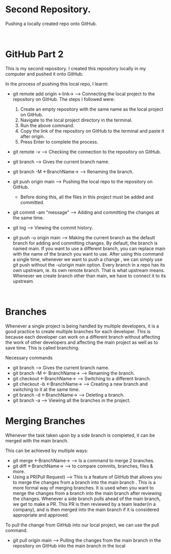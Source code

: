 # Second Repository.
Pushing a locally created repo onto GitHub.

<br>

# GitHub Part 2
This is my second repository. I created this repository locally in my computer and pushed it onto GitHub.

In the process of pushing this local repo, I learnt:

 - git remote add origin <-link-> --> Connecting the local project to the repository on GitHub.
   The steps I followed were:
    1. Create an empty repository with the same name as the local project on GitHub.
    2. Navigate to the local project directory in the terminal.
    3. Run the above command.
    4. Copy the link of the repository on GitHub to the terminal and paste it after origin.
    5. Press Enter to complete the process.

- git remote -v --> Checking the connection to the repository on GitHub.
- git branch --> Gives the current branch name.
- git branch -M <-BranchName-> --> Renaming the branch.
- git push origin main --> Pushing the local repo to the repository on GitHub.
    - Before doing this, all the files in this project must be added and committed.
- git commit -am "message" --> Adding and committing the changes at the same time.
- git log --> Viewing the commit history.
- git push -u origin main --> Making the current branch as the default branch for adding and committing
  changes. By default, the branch is named main. If you want to use a different branch, you can replace main with the name of the branch you want to use. After using this command a single time, whenever we 
  want to push a change , we can simply use git push without the -u/origin main option. Every branch in a repo has its own upstream, ie. its own remote branch. That is what upstream means. Whenever we create
  branch other than main, we have to connect it to its upstream.

<br>

# Branches

Whenever a single project is being handled by multiple developers, it is a good practice to create multiple branches for each developer. This is because each developer can work on a different branch without affecting the work of other developers and affecting the main project as well as to save time. This is called branching.

Necessary commands
 - git branch --> Gives the current branch name.
 - git branch -M <- BranchName-> --> Renaming the branch.
 - git checkout <-BranchName-> --> Switching to a different branch.
 - git checkout -b <-BranchName-> --> Creating a new branch and switching to it at the same time.
 - git branch -d <-BranchName-> --> Deleting a branch.
 - git branch -a --> Viewing all the branches in the project.

# Merging Branches

Whenever the task taken upon by a side branch is completed, it can be merged with the main branch.

This can be achieved by multiple ways:
- git merge <-BranchName-> --> Is a command to merge 2 branches.
- git diff <-BranchName-> --> to compare commits, branches, files & more.
- Using a PR(Pull Request) --> This is a feature of GitHub that allows you to merge the changes from a branch into the main branch . This is a more formal way of merging branches. It is used when you want to  merge the changes from a branch into the main branch after reviewing the changes. Whenever a side branch pulls ahead of the main branch, we get to make a PR. This PR is then reviewed by a team leader(in a company), and is then merged into the main branch if it is considered appropriate and approved.

To pull the change from GitHub into our local project, we can use the pull command.
 - git pull origin main --> Pulling the changes from the main branch in the repository on GitHub into the main branch in the local

